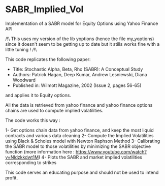 # SABR_Implied_Vol
Implementation of a SABR model for Equity Options using Yahoo Finance API

/!\ This uses my version of the lib yoptions (hence the file my_yoptions) since it doesn't seem to be getting up to date but it stills works fine with a little tuning ! /!\

This code replicates the following paper: 

- Title: Stochastic Alpha, Beta, Rho (SABR): A Conceptual Study
- Authors: Patrick Hagan, Deep Kumar, Andrew Lesniewski, Diana Woodward
- Published in: Wilmott Magazine, 2002 (Issue 2, pages 56-65)

and applies it to Equity options.

All the data is retrieved from yahoo finance and yahoo finance options chains are used to compute implied volatilities.

The code works this way : 
  
  1- Get options chain data from yahoo finance, and keep the most liquid contracts and various data cleaning
  2- Compute the Implied Volatilities using Black & Scholes model with Newton Raphson Method 
  3- Calibrating the SABR model to those volatilities by minimizing the SABR objective function (more information here : https://www.youtube.com/watch?v=Nldzkkdwt1M)
  4- Plots the SABR and market implied volatilities corresponding to strikes 

This code serves an educating purpose and should not be used to intend profit. 
